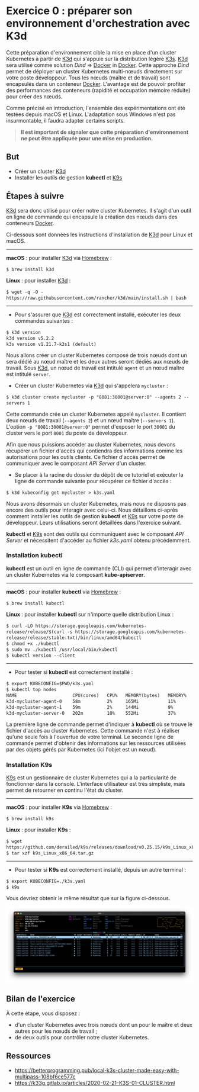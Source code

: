 # Exercice 0 : préparer son environnement d'orchestration avec K3d

Cette préparation d'environnement cible la mise en place d'un cluster Kubernetes à partir de [K3d](https://k3d.io/) qui s'appuie sur la distribution légère [K3s](https://k3s.io/). [K3d](https://k3d.io/) sera utilisé comme solution _Dind_ => [Docker](https://www.docker.com/ "Docker") in [Docker](https://www.docker.com/ "Docker"). Cette approche _Dind_ permet de déployer un cluster Kubernetes multi-nœuds directement sur votre poste développeur. Tous les nœuds (maître et de travail) sont encapsulés dans un conteneur [Docker](https://www.docker.com/ "Docker"). L'avantage est de pouvoir profiter des performances des conteneurs (rapidité et occupation mémoire réduite) pour créer des nœuds.

Comme précisé en introduction, l'ensemble des expérimentations ont été testées depuis macOS et Linux. L'adaptation sous Windows n'est pas insurmontable, il faudra adapter certains scripts.

> **Il est important de signaler que cette préparation d'environnement ne peut être appliquée pour une mise en production.**

## But

* Créer un cluster [K3d](https://k3d.io/)
* Installer les outils de gestion **kubectl** et [K9s](https://k9scli.io/)

## Étapes à suivre

[K3d](https://k3d.io/) sera donc utilisé pour créer notre cluster Kubernetes. Il s'agit d'un outil en ligne de commande qui encapsule la création des nœuds dans des conteneurs [Docker](https://www.docker.com/ "Docker").

Ci-dessous sont données les instructions d'installation de [K3d](https://k3d.io/) pour Linux et macOS.

---

**macOS** : pour installer [K3d](https://k3d.io/) via [Homebrew](https://brew.sh/) :

```
$ brew install k3d
```

**Linux** : pour installer [K3d](https://k3d.io/) :

```
$ wget -q -O - https://raw.githubusercontent.com/rancher/k3d/main/install.sh | bash
```

---

* Pour s'assurer que [K3d](https://k3d.io/) est correctement installé, exécuter les deux commandes suivantes :

```
$ k3d version
k3d version v5.2.2
k3s version v1.21.7-k3s1 (default)
```

Nous allons créer un cluster Kubernetes composé de trois nœuds dont un sera dédié au nœud maître et les deux autres seront dédiés aux nœuds de travail. Sous [K3d](https://k3d.io/), un nœud de travail est intitulé `agent` et un nœud maître est intitulé `server`.

* Créer un cluster Kubernetes via [K3d](https://k3d.io/) qui s'appelera `mycluster` :

```
$ k3d cluster create mycluster -p "8081:30001@server:0" --agents 2 --servers 1
```

Cette commande crée un cluster Kubernetes appelé `mycluster`. Il contient deux nœuds de travail (`--agents 2`) et un nœud maître (`--servers 1`). L'option `-p "8081:30001@server:0"` permet d'exposer le port `30001` du cluster vers le port `8001` du poste de développeur.

Afin que nous puissions accéder au cluster Kubernetes, nous devons récupérer un fichier d'accès qui contiendra des informations comme les autorisations pour les outils clients. Ce fichier d'accès permet de communiquer avec le composant *API Server* d'un cluster.

* Se placer à la racine du dossier du dépôt de ce tutoriel et exécuter la ligne de commande suivante pour récupérer ce fichier d'accès :

```
$ k3d kubeconfig get mycluster > k3s.yaml
```

Nous avons désormais un cluster Kubernetes, mais nous ne disposns pas encore des outils pour interagir avec celui-ci. Nous détaillons ci-après comment installer les outils de gestion **kubectl** et [K9s](https://k9scli.io/) sur votre poste de développeur. Leurs utilisations seront détaillées dans l'exercice suivant.

**kubectl** et [K9s](https://k9scli.io/) sont des outils qui communiquent avec le composant *API Server* et nécessitent d'accéder au fichier *k3s.yaml* obtenu précédemment.

### Installation kubectl 

**kubectl** est un outil en ligne de commande (CLI) qui permet d'interagir avec un cluster Kubernetes via le composant **kube-apiserver**.

---

**macOS** : pour installer **kubectl** via [Homebrew](https://brew.sh/) :

```
$ brew install kubectl
```

**Linux** : pour installer **kubectl** sur n'importe quelle distribution Linux :

```
$ curl -LO https://storage.googleapis.com/kubernetes-release/release/$(curl -s https://storage.googleapis.com/kubernetes-release/release/stable.txt)/bin/linux/amd64/kubectl
$ chmod +x ./kubectl
$ sudo mv ./kubectl /usr/local/bin/kubectl
$ kubectl version --client
```

---

* Pour tester si **kubectl** est correctement installé :

```
$ export KUBECONFIG=$PWD/k3s.yaml
$ kubectl top nodes
NAME                     CPU(cores)   CPU%   MEMORY(bytes)   MEMORY%
k3d-mycluster-agent-0    58m          2%     165Mi           11%
k3d-mycluster-agent-1    59m          2%     144Mi           9%
k3d-mycluster-server-0   202m         10%    552Mi           37%
```

La première ligne de commande permet d'indiquer à **kubectl** où se trouve le fichier d'accès au cluster Kubernetes. Cette commande n'est à réaliser qu'une seule fois à l'ouvertue de votre terminal. Le seconde ligne de commande permet d'obtenir des informations sur les ressources utilisées par des objets gérés par Kubernetes (ici l'objet est un nœud).

### Installation K9s

[K9s](https://k9scli.io/) est un gestionnaire de cluster Kubernetes qui a la particularité de fonctionner dans la console. L'interface utilisateur est très simpliste, mais permet de retourner en continu l'état du cluster.

---

**macOS** : pour installer **K9s** via [Homebrew](https://brew.sh/) :

```
$ brew install k9s
```

**Linux** : pour installer **K9s** :

```
$ wget https://github.com/derailed/k9s/releases/download/v0.25.15/k9s_Linux_x86_64.tar.gz
$ tar xzf k9s_Linux_x86_64.tar.gz
```

---

* Pour tester si **K9s** est correctement installé, depuis un autre terminal :

```
$ export KUBECONFIG=./k3s.yaml
$ k9s
```

Vous devriez obtenir le même résultat que sur la figure ci-dessous.

![Outil K9s affichant les Pods déployés sur le cluster K8s d'une distribution K3d](../images/k9s-k3d.png "K9s pour gérer votre cluster K8s d'une distribution K3d")

## Bilan de l'exercice

À cette étape, vous disposez :

* d'un cluster Kubernetes avec trois nœuds dont un pour le maître et deux autres pour les nœuds de travail ;
* de deux outils pour contrôler notre cluster Kubernetes.

## Ressources

* https://betterprogramming.pub/local-k3s-cluster-made-easy-with-multipass-108bf6ce577c
* https://k33g.gitlab.io/articles/2020-02-21-K3S-01-CLUSTER.html